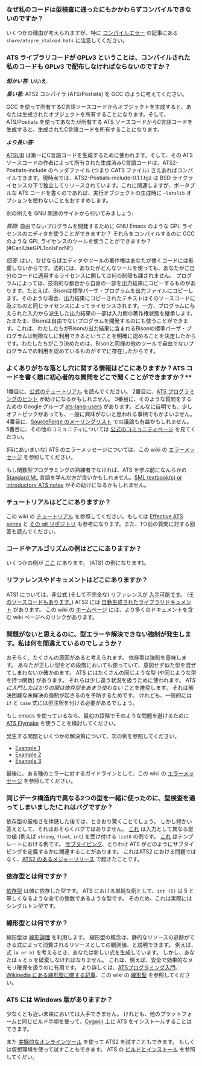 ### なぜ私のコードは型検査に通ったにもかかわらずコンパイルできないのですか？


いくつかの理由が考えられますが、特に [コンパイルエラー](compiler-errors.md) の記事にある
`share/atspre_staload.hats` に注意してください。

### ATS ライブラリコードが GPLv3 ということは、コンパイルされた私のコードも GPLv3 で配布しなければならないのですか？


***短かい答***: **いいえ**.

***長い答***: ATS2 コンパイラ (ATS/Postiats) を GCC のように考えてください。

GCC
を使って所有するC言語ソースコードからオブジェクトを生成すると、あなたは生成されたオブジェクトを所有することになります。そして、ATS/Postiats
を使ってあなたが所有する ATS ソースコードからC言語コードを生成すると、生成されたC言語コードを所有することになります。

***より長い答***: 

[ATSLIB](ATSLIB.md) は第一にC言語コードを生成するために使われます。そして、その ATS
ソースコードの作者によって所有された生成済みC言語コードは、ATS2-Postiats-include のヘッダファイル (つまり CATS ファイル)
さえあればコンパイルできます。現時点では、ATS2-Postiats-include-0.1.1.tgz は BSD
ライクライセンスの下で独立してリリースされています。これに関連しますが、ポータブルな ATS コードを書くのであれば、実行オブジェクトの生成時に
`-latslib` オプションを使わないことをおすすめします。

別の例えを GNU 関連のサイトから引いてみましょう:

*質問*: 自由でないプログラムを開発するために GNU Emacs のような GPL ライセンスのエディタを使うことができますか？
それらをコンパイルするのに GCC のような GPL ライセンスのツールを使うことができますか？
(#CanIUseGPLToolsForNF)

*回答*: はい、なぜならばエディタやツールの著作権はあなたが書くコードには影響しないからです。法的には、あなたがどんなツールを使っても、あなたがご自分のコードに適用するライセンスに関しては何の制限も課されません。
プログラムによっては、技術的な都合から自身の一部を出力結果にコピーするものがあります。たとえば、Bisonは標準パーザ・プログラムを出力ファイルにコピーします。そのような場合、出力結果にコピーされたテキストはそのソースコードに及ぶものと同じライセンスによってライセンスされます。一方、プログラムに与えられた入力から派生した出力結果の一部は入力側の著作権状態を継承します。
たまたま、Bisonは自由でないプログラムを開発するのにも使うことができます。これは、わたしたちがBisonの出力結果に含まれるBisonの標準パーザ・プログラムは制限なしに利用できるということを明確に認めることを決定したからです。わたしたちがこう決めたのは、Bisonと同様の他のツールで自由でないプログラムでの利用を認めているものがすでに存在したからです。

### よくありがちな落とし穴に関する情報はどこにありますか？ATS コードを書く際に初心者的な質問をどこで聞くことができますか？**


1番目に、[公式のチュートリアル][1] を読んでください。
2番目に、[ATS プログラミングのヒント][2] が助けになるかもしれません。
3番目に、そのような質問をするための Google グループ [ats-lang-users][3]
があります。どんなに自明でも、少しオフトピックがあっても、一般に興味がないと思われる事柄でもかまいません。
4番目に、[SourceForge のメーリングリスト][4] での議論も有益かもしれません。
5番目に、その他のコミュニティについては [公式のコミュニティページ][5] を見てください。

(時にあいまいな) ATS のエラーメッセージについては、この wiki の [エラーメッセージ](Error-messages.md)
を参照してください。

もし関数型プログラミングの熟練者でなければ、ATS を学ぶ前になんらかの [Standard ML][6] 言語を学んだ方が良いかもしれません。[SML
textbook(s) or introductory ATS notes][7] がその助けになるかもしれません。

[1]: http://www.ats-lang.org/DOCUMENT/#ATSINTRObook
[2]: http://scg.ece.ucsb.edu/software/notes.pdf
[3]: https://groups.google.com/forum/?fromgroups#!forum/ats-lang-users
[4]: https://sourceforge.net/mailarchive/forum.php?forum_name=ats-lang-users
[5]: http://www.ats-lang.org/COMMUNITY/#
[6]: http://en.wikipedia.org/wiki/Standard_ML
[7]: http://www.cs.bu.edu/~hwxi/academic/courses/Spring13/CS320.html

### チュートリアルはどこにありますか？


この wiki の [チュートリアル](tutorials.md) を参照してください。もしくは [Effective ATS series][26]
と [その git リポジトリ][27] も参考になります。また、1つ前の質問に対する回答も読んでください。


### コードやアルゴリズムの例はどこにありますか？


いくつかの例が [ここ][8] にあります。 (ATS1 の例になります)。

[8]: http://www.ats-lang.org/htdocs-old/EXAMPLE/example.html

### リファレンスやドキュメントはどこにありますか？


ATS1 については、非公式 (そして不完全な) リファレンスが [入手可能です][9]。
([そのソースコードもあります。][10])
ATS2 には [自動生成されたライブラリドキュメント][11] があります。
この wiki の [ホームページ](Home.md) には、より多くのドキュメントを含む wiki ページへのリンクがあります。

[9]: http://www.bluishcoder.co.nz/ats/ats-reference.pdf
[10]: https://github.com/doublec/ats-reference
[11]: http://www.ats-lang.org/LIBRARY/

### 問題がないと思えるのに、型エラーや解決できない強制が発生します。私は何を間違えているのでしょうか？


おそらく、たくさんの原因があると考えられます。
依存型は強制を意味します。
あなたが正しい型をどの段階においても使っていて、意図せず似た型を混ぜてしまわないか確かめます。
ATS にはたくさんの同じような型 (や同じような型を持つ関数) があります。
それらは少し違う状況を扱うために使われます。
*ATS に入門したばかりの間は依存型をあまり使わない* ことを推奨します。
それは解決困難な未解決の強制が起きるのを予防するためです。
けれども、一般的には `if` と `case` 式には型注釈を付ける必要があるでしょう。

もし emacs を使っているなら、最初の段階でそのような問題を避けるために [ATS Flymake][12] を使うことを検討してください。

発生する問題といくつかの解決策について、次の例を参照してください。

  - [Example 1][13]
  - [Example 2][14]
  - [Example 3][15]

最後に、ある種のエラーに対するガイドラインとして、この wiki の [エラーメッセージ](Error-messages.md) を参照してください。

[12]: http://www.reddit.com/r/ATS/comments/vx4lq/ats_flymake/
[13]:
https://sourceforge.net/mailarchive/forum.php?thread_name=Pine.LNX.4.64.1207201538580.21676%40csa2.bu.edu&forum_name=ats-lang-users
[14]:
https://groups.google.com/forum/?fromgroups=#!topic/ats-lang-users/bnROVnWcFMU
[15]:
https://groups.google.com/forum/?fromgroups=#!topic/ats-lang-users/oFuXRr4K8ts

### 同じデータ構造内で異なる2つの型を一緒に使ったのに、型検査を通ってしまいました!これはバグですか？


依存型の厳格さを体感した後では、ときおり驚くことでしょう。
しかし短かい答えとして、それはおそらくバグではありません。
[これ][16] は入力として異なる型の値 (例えば `string`, `float`, `int`) を受け付ける `list0` の例です。
[これ][17] はテンプレートにおける例です。
[サブタイピング][18]、とりわけ ATS がどのようにサブタイピングを定義するかに関連することがあります。
これはATS2 における問題ではなく、[ATS2 のあるメジャーリリース][19] で起きたことです。

[16]: http://www.ats-lang.org/DOCUMENT/INTPROGINATS/HTML/x1099.html
[17]:
https://sourceforge.net/mailarchive/forum.php?thread_name=Pine.LNX.4.64.1204041554160.22282%40csa2.bu.edu&forum_name=ats-lang-users
[18]:
http://en.wikipedia.org/wiki/Covariance_and_contravariance_(computer_science)
[19]:
https://sourceforge.net/mailarchive/forum.php?thread_name=727FCEF6-16CE-4249-97B6-750CBB2B2371%40users.sourceforge.net&forum_name=ats-lang-users

### 依存型とは何ですか？


[依存型][20] は値に依存した型です。
ATS における単純な例として、`int (5)` は 5 と等しくなるような全ての整数であるような型です。
そのため、これは実際にはシングルトン型です。

[20]: http://en.wikipedia.org/wiki/Dependent_type

### 線形型とは何ですか？


線形型は [線形論理][21] を利用します。
線形型の概念は、静的なリソースの追跡ができる式によって消費されるリソースとしての観測値、と説明できます。
例えば、式 `(a or b)` を考えるとき、あなたは新しい式を生成しています。
しかし、あなたは `a` と `b` を破棄しなければなりません。
これは、例えば、安全で効果的なメモリ確保を扱うのに有用です。
より詳しくは、[ATSプログラミング入門][22]、[Wikipedia にある線形型に関する記事][23]、この wiki の
[線形型](Linear-types.md) を参照してください。

[21]: http://en.wikipedia.org/wiki/Linear_logic
[22]: http://www.ats-lang.org/DOCUMENT/INTPROGINATS/HTML/c3217.html
[23]:
http://en.wikipedia.org/wiki/Substructural_type_system#Linear_type_systems

### ATS には Windows 版がありますか？


少なくとも近い未来においては入手できません。
けれども、他のプラットフォームと同じビルド手順を使って、[Cygwin][24] 上に ATS をインストールすることはできます。

また [実験的なオンラインツール][25] を使って ATS2 を試すこともできます。
もしくは仮想環境を使って試すこともできます。
ATS の [ビルドとインストール](Building-and-installing.md) を参照してくだい。

[24]: http://www.cygwin.com/
[25]: http://xrats.illtyped.com/code/patsopt



[26]: http://www.ats-lang.org/EXAMPLE/EFFECTIVATS/
[27]:
https://github.com/githwxi/ATS-Postiats/tree/master/doc/EXAMPLE/EFFECTIVATS
